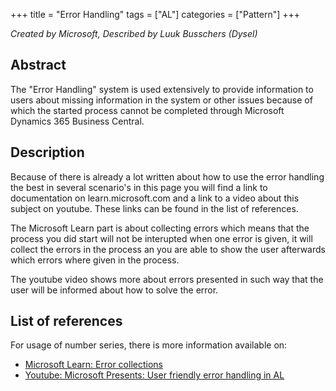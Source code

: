 +++
title = "Error Handling"
tags = ["AL"]
categories = ["Pattern"]
+++

_Created by Microsoft, Described by Luuk Busschers (Dysel)_

## Abstract

The "Error Handling" system is used extensively to provide information to users about missing information in the system or other issues because of which the started process cannot be completed through Microsoft Dynamics 365 Business Central.

## Description
Because of there is already a lot written about how to use the error handling the best in several scenario's in this page you will find a link to documentation on learn.microsoft.com and a link to a video about this subject on youtube. These links can be found in the list of references.

The Microsoft Learn part is about collecting errors which means that the process you did start will not be interupted when one error is given, it will collect the errors in the process an you are able to show the user afterwards which errors where given in the process.

The youtube video shows more about errors presented in such way that the user will be informed about how to solve the error.

## List of references

For usage of number series, there is more information available on:
- [Microsoft Learn: Error collections](https://learn.microsoft.com/en-us/dynamics365/business-central/dev-itpro/developer/devenv-error-collection/)
- [Youtube: Microsoft Presents: User friendly error handling in AL](https://www.youtube.com/watch?v=D8233xMjVog&list=PLI1l3dMI8xlDM9onioMWUyMSCiFs_mMWw&index=27)